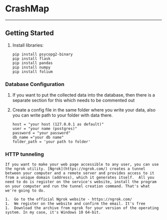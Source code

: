 # CrashMap
---
## Getting Started

1.  Install libraries:

    ```shell
    pip install psycopg2-binary
    pip install flask
    pip install pandas
    pip install numpy
    pip install folium 
    ```

### Database Configuration

1.  If you want to put the collected data into the database, then there is a separate section for this which needs to be commented out
1.  Create a config file in the same folder where you write your data, also you can write path to your folder with data there.

     ```shell
    host = "your host (127.0.0.1 as default)"
    user = "your name (postgres)"
    password = "your password"
    db_name ="your db name"
    folder_path = 'your path to folder'
    ```
### HTTP tunneling
    If you want to make your web page accessible to any user, you can use the ngrok utility. [Ngrok](https://ngrok.com/) creates a tunnel between your computer and a remote server and provides access to it from a unique domain (address), which it generates itself.  All you need to do is register on the service's website, install the program on your computer and run the tunnel creation command. That's what we're going to do.

    1.  Go to the official Ngrok website - https://ngrok.com/
    1.  We register on the website and confirm the email. It's free
    1.  Download the archive from ngrok for your version of the operating system. In my case, it's Windows 10 64-bit.
